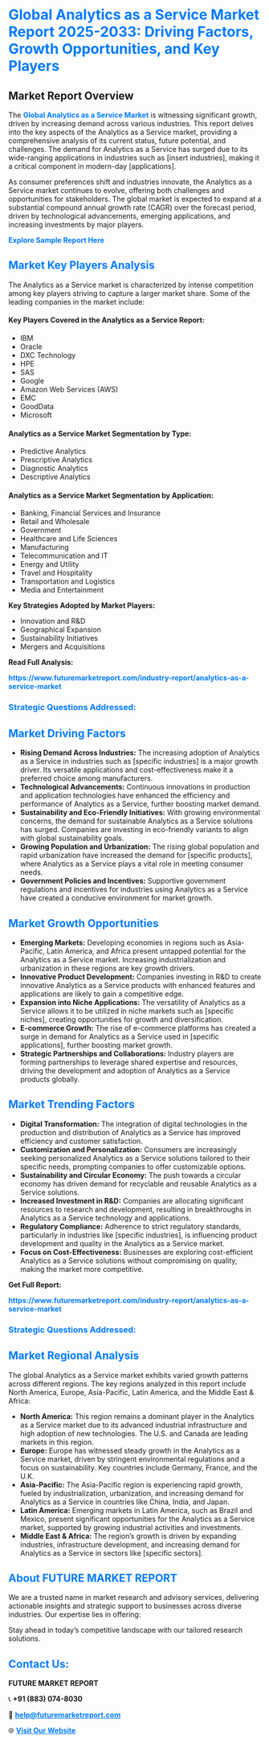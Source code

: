 <h1 style="color: #007BFF;">Global Analytics as a Service Market Report 2025-2033: Driving Factors, Growth Opportunities, and Key Players</h1>

<section id="overview">
<h2>Market Report Overview</h2>
<p>The <a href="https://www.futuremarketreport.com/industry-report/analytics-as-a-service-market" style="color: #007BFF; text-decoration: none;"><strong>Global Analytics as a Service Market</strong></a> is witnessing significant growth, driven by increasing demand across various industries. This report delves into the key aspects of the Analytics as a Service market, providing a comprehensive analysis of its current status, future potential, and challenges. The demand for Analytics as a Service has surged due to its wide-ranging applications in industries such as [insert industries], making it a critical component in modern-day [applications].</p>
<p>As consumer preferences shift and industries innovate, the Analytics as a Service market continues to evolve, offering both challenges and opportunities for stakeholders. The global market is expected to expand at a substantial compound annual growth rate (CAGR) over the forecast period, driven by technological advancements, emerging applications, and increasing investments by major players.</p>
</section>

<section id="overview">
<p><a href="https://www.futuremarketreport.com/request-sample/reportId=108421" style="color: #007BFF; text-decoration: none;"><strong>Explore Sample Report Here</strong></a></p>
</section>

<section id="key-players">
<h2 style="color: #007BFF;">Market Key Players Analysis</h2>
<p>The Analytics as a Service market is characterized by intense competition among key players striving to capture a larger market share. Some of the leading companies in the market include:</p>
<h4>Key Players Covered in the Analytics as a Service Report:</h4>
<ul><li>IBM</li><li>Oracle</li><li>DXC Technology</li><li>HPE</li><li>SAS</li><li>Google</li><li>Amazon Web Services (AWS)</li><li>EMC</li><li>GoodData</li><li>Microsoft</li></ul>
<h4>Analytics as a Service Market Segmentation by Type:</h4>
<ul><li>Predictive Analytics</li><li>Prescriptive Analytics</li><li>Diagnostic Analytics</li><li>Descriptive Analytics</li></ul>

<h4>Analytics as a Service Market Segmentation by Application:</h4>
<ul><li>Banking, Financial Services and Insurance</li><li>Retail and Wholesale</li><li>Government</li><li>Healthcare and Life Sciences</li><li>Manufacturing</li><li>Telecommunication and IT</li><li>Energy and Utility</li><li>Travel and Hospitality</li><li>Transportation and Logistics</li><li>Media and Entertainment</li></ul>
<p><strong>Key Strategies Adopted by Market Players:</strong></p>
<ul>
<li>Innovation and R&D</li>
<li>Geographical Expansion</li>
<li>Sustainability Initiatives</li>
<li>Mergers and Acquisitions</li>
</ul>
</section>

<section>
<p><strong>Read Full Analysis: </strong></p><a href="https://www.futuremarketreport.com/industry-report/analytics-as-a-service-market" style="color: #007BFF; text-decoration: none;"><strong>https://www.futuremarketreport.com/industry-report/analytics-as-a-service-market</strong></a>
<h3 style="color: #007BFF;">Strategic Questions Addressed:</h3>
</section>

<section id="driving-factors">
<h2 style="color: #007BFF;">Market Driving Factors</h2>
<ul>
<li><strong>Rising Demand Across Industries:</strong> The increasing adoption of Analytics as a Service in industries such as [specific industries] is a major growth driver. Its versatile applications and cost-effectiveness make it a preferred choice among manufacturers.</li>
<li><strong>Technological Advancements:</strong> Continuous innovations in production and application technologies have enhanced the efficiency and performance of Analytics as a Service, further boosting market demand.</li>
<li><strong>Sustainability and Eco-Friendly Initiatives:</strong> With growing environmental concerns, the demand for sustainable Analytics as a Service solutions has surged. Companies are investing in eco-friendly variants to align with global sustainability goals.</li>
<li><strong>Growing Population and Urbanization:</strong> The rising global population and rapid urbanization have increased the demand for [specific products], where Analytics as a Service plays a vital role in meeting consumer needs.</li>
<li><strong>Government Policies and Incentives:</strong> Supportive government regulations and incentives for industries using Analytics as a Service have created a conducive environment for market growth.</li>
</ul>
</section>

<section id="growth-opportunities">
<h2 style="color: #007BFF;">Market Growth Opportunities</h2>
<ul>
<li><strong>Emerging Markets:</strong> Developing economies in regions such as Asia-Pacific, Latin America, and Africa present untapped potential for the Analytics as a Service market. Increasing industrialization and urbanization in these regions are key growth drivers.</li>
<li><strong>Innovative Product Development:</strong> Companies investing in R&D to create innovative Analytics as a Service products with enhanced features and applications are likely to gain a competitive edge.</li>
<li><strong>Expansion into Niche Applications:</strong> The versatility of Analytics as a Service allows it to be utilized in niche markets such as [specific niches], creating opportunities for growth and diversification.</li>
<li><strong>E-commerce Growth:</strong> The rise of e-commerce platforms has created a surge in demand for Analytics as a Service used in [specific applications], further boosting market growth.</li>
<li><strong>Strategic Partnerships and Collaborations:</strong> Industry players are forming partnerships to leverage shared expertise and resources, driving the development and adoption of Analytics as a Service products globally.</li>
</ul>
</section>

<section id="trending-factors">
<h2 style="color: #007BFF;">Market Trending Factors</h2>
<ul>
<li><strong>Digital Transformation:</strong> The integration of digital technologies in the production and distribution of Analytics as a Service has improved efficiency and customer satisfaction.</li>
<li><strong>Customization and Personalization:</strong> Consumers are increasingly seeking personalized Analytics as a Service solutions tailored to their specific needs, prompting companies to offer customizable options.</li>
<li><strong>Sustainability and Circular Economy:</strong> The push towards a circular economy has driven demand for recyclable and reusable Analytics as a Service solutions.</li>
<li><strong>Increased Investment in R&D:</strong> Companies are allocating significant resources to research and development, resulting in breakthroughs in Analytics as a Service technology and applications.</li>
<li><strong>Regulatory Compliance:</strong> Adherence to strict regulatory standards, particularly in industries like [specific industries], is influencing product development and quality in the Analytics as a Service market.</li>
<li><strong>Focus on Cost-Effectiveness:</strong> Businesses are exploring cost-efficient Analytics as a Service solutions without compromising on quality, making the market more competitive.</li>
</ul>
</section>

<section>
<p><strong>Get Full Report: </strong></p><a href="https://www.futuremarketreport.com/industry-report/analytics-as-a-service-market" style="color: #007BFF; text-decoration: none;"><strong>https://www.futuremarketreport.com/industry-report/analytics-as-a-service-market</strong></a>
<h3 style="color: #007BFF;">Strategic Questions Addressed:</h3>
</section>


<section id="regional-analysis">
<h2 style="color: #007BFF;">Market Regional Analysis</h2>
<p>The global Analytics as a Service market exhibits varied growth patterns across different regions. The key regions analyzed in this report include North America, Europe, Asia-Pacific, Latin America, and the Middle East & Africa:</p>
<ul>
<li><strong>North America:</strong> This region remains a dominant player in the Analytics as a Service market due to its advanced industrial infrastructure and high adoption of new technologies. The U.S. and Canada are leading markets in this region.</li>
<li><strong>Europe:</strong> Europe has witnessed steady growth in the Analytics as a Service market, driven by stringent environmental regulations and a focus on sustainability. Key countries include Germany, France, and the U.K.</li>
<li><strong>Asia-Pacific:</strong> The Asia-Pacific region is experiencing rapid growth, fueled by industrialization, urbanization, and increasing demand for Analytics as a Service in countries like China, India, and Japan.</li>
<li><strong>Latin America:</strong> Emerging markets in Latin America, such as Brazil and Mexico, present significant opportunities for the Analytics as a Service market, supported by growing industrial activities and investments.</li>
<li><strong>Middle East & Africa:</strong> The region’s growth is driven by expanding industries, infrastructure development, and increasing demand for Analytics as a Service in sectors like [specific sectors].</li>
</ul>
</section>

<footer>
<h2 style="color: #007BFF;">About FUTURE MARKET REPORT</h2>
<p>We are a trusted name in market research and advisory services, delivering actionable insights and strategic support to businesses across diverse industries. Our expertise lies in offering:</p>

<p>Stay ahead in today’s competitive landscape with our tailored research solutions.</p>

<h2 style="color: #007BFF;">Contact Us:</h2>
<p><strong>FUTURE MARKET REPORT</strong></p>
<p>📞 <strong>+91 (883) 074-8030</strong></p>
<p>📧 <strong><a href="mailto:help@futuremarketreport.com" style="color: #007BFF;">help@futuremarketreport.com</a></strong></p>
<p>🌐 <strong><a href="https://www.futuremarketreport.com/" style="color: #007BFF;">Visit Our Website</a></strong></p>
</footer>